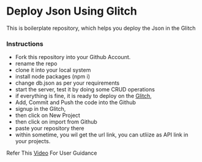 # Deploy Json Using Glitch
This is boilerplate repository, which helps you deploy the Json in the Glitch
### Instructions
- Fork this repository into your Github Account.
- rename the repo
- clone it into your local system
- install node packages (npm i)
- change db.json as per your requirements
- start the server, test it by doing some CRUD operations
- if everything is fine, it is ready to deploy on the [Glitch](https://glitch.com/),
- Add, Commit and Push the code into the Github
- signup in the Glitch, 
- then click on New Project
- then click on import from Github
- paste your repository there
- within sometime, you wil get the url link, you can utliize as API link in your projects.

Refer This [Video](https://youtu.be/PvS9AmP9jfo?si=y6htdOf15CRmcePh) For User Guidance
